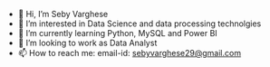 - 👋 Hi, I’m Seby Varghese
- 👀 I’m interested in Data Science and data processing technolgies
- 🌱 I’m currently learning Python, MySQL and Power BI
- 💞️ I’m looking to work as Data Analyst
- 📫 How to reach me: email-id: sebyvarghese29@gmail.com

<!---
Seby1v/Seby1v is a ✨ special ✨ repository because its `README.md` (this file) appears on your GitHub profile.
You can click the Preview link to take a look at your changes.
--->
